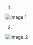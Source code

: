 1. 
![Image_1](https://github.com/user-attachments/assets/8430d6a5-646b-4ae3-a658-132fba0be03a)

2.
![Image_2](https://github.com/user-attachments/assets/f4c3cfa4-a883-4326-b0bb-d7a7ddfa9713)
